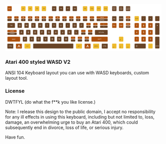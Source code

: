 ![](atari-400-wasd.png)

### Atari 400 styled WASD V2 

ANSI 104 Keyboard layout you can use with WASD keyboards, custom layout 
tool.

### License 

DWTFYL (do what the f**k you like license.) 

Note: I release this design to the public domain, I accept no responsibility for any ill effects in using this keyboard, including but not limited to, loss, damage, an overwhelming urge to buy an Atari 400, which could subsequently end in divorce, loss of life, or serious injury.  

Have fun.
